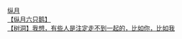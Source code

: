 [纵月](http://tieba.baidu.com/p/2817453952?see_lz=1&pn=)   
[【纵月六只鹅】](http://tieba.baidu.com/p/2818297774?see_lz=1&pn=)   
[【树洞】我想，有些人是注定走不到一起的，比如你，比如我](http://tieba.baidu.com/p/2816916355?see_lz=1&pn=)   
